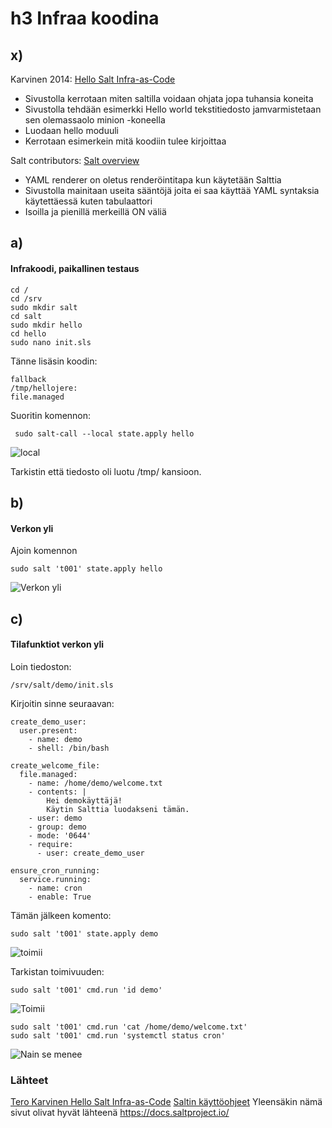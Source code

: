 # h3 Infraa koodina

## x)
Karvinen 2014:  [Hello Salt Infra-as-Code](https://terokarvinen.com/2024/hello-salt-infra-as-code/)

 - Sivustolla kerrotaan miten saltilla voidaan ohjata jopa tuhansia koneita
 - Sivustolla tehdään esimerkki Hello world tekstitiedosto jamvarmistetaan sen olemassaolo minion  -koneella
 - Luodaan hello moduuli
 - Kerrotaan esimerkein mitä koodiin tulee kirjoittaa

Salt contributors: [Salt overview](https://docs.saltproject.io/salt/user-guide/en/latest/topics/overview.html#rules-of-yaml)

 - YAML renderer on oletus renderöintitapa kun käytetään Salttia
 - Sivustolla mainitaan useita sääntöjä joita ei saa käyttää YAML syntaksia käytettäessä kuten tabulaattori
 - Isoilla ja pienillä merkeillä ON väliä


## a)

#### Infrakoodi, paikallinen testaus

    cd /
    cd /srv
    sudo mkdir salt
    cd salt
    sudo mkdir hello
    cd hello
    sudo nano init.sls

Tänne lisäsin koodin:

    fallback
    /tmp/hellojere:
    file.managed

Suoritin komennon:

`
sudo salt-call --local state.apply hello`   

![local](https://github.com/Gerathh/palvelintenhallinta/blob/main/h31.png)

Tarkistin että tiedosto oli luotu /tmp/ kansioon.

## b)

#### Verkon yli

Ajoin komennon

    sudo salt 't001' state.apply hello

![Verkon yli](https://github.com/Gerathh/palvelintenhallinta/blob/main/h32.png)

## c)

#### Tilafunktiot verkon yli


Loin tiedoston:

    /srv/salt/demo/init.sls

Kirjoitin sinne seuraavan:

    create_demo_user:
      user.present:
        - name: demo
        - shell: /bin/bash
    
    create_welcome_file:
      file.managed:
        - name: /home/demo/welcome.txt
        - contents: |
            Hei demokäyttäjä!
            Käytin Salttia luodakseni tämän.
        - user: demo
        - group: demo
        - mode: '0644'
        - require:
          - user: create_demo_user
    
    ensure_cron_running:
      service.running:
        - name: cron
        - enable: True

Tämän jälkeen komento:

    sudo salt 't001' state.apply demo

![toimii](https://github.com/Gerathh/palvelintenhallinta/blob/main/h33.png)

Tarkistan toimivuuden:

    sudo salt 't001' cmd.run 'id demo'
![Toimii](https://github.com/Gerathh/palvelintenhallinta/blob/main/h34.png)

    sudo salt 't001' cmd.run 'cat /home/demo/welcome.txt'
    sudo salt 't001' cmd.run 'systemctl status cron'

![Nain se menee](https://github.com/Gerathh/palvelintenhallinta/blob/main/h35.png)

### Lähteet

[Tero Karvinen  Hello Salt Infra-as-Code](https://terokarvinen.com/2024/hello-salt-infra-as-code/)
[Saltin käyttöohjeet](https://docs.saltproject.io/salt/user-guide/en/latest/topics/overview.html#rules-of-yaml)
Yleensäkin nämä sivut olivat hyvät lähteenä https://docs.saltproject.io/
